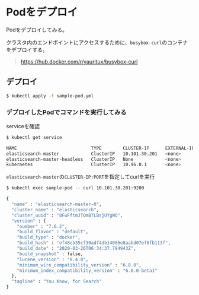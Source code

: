 # Podをデプロイ

Podをデプロイしてみる。

クラスタ内のエンドポイントにアクセスするために、`busybox-curl`のコンテナをデプロイする。
> https://hub.docker.com/r/yauritux/busybox-curl

## デプロイ

```sh
$ kubectl apply -f sample-pod.yml
```

### デプロイしたPodでコマンドを実行してみる

serviceを確認

```sh
$ kubectl get service

NAME                            TYPE        CLUSTER-IP      EXTERNAL-IP   PORT(S)             AGE
elasticsearch-master            ClusterIP   10.101.30.201   <none>        9200/TCP,9300/TCP   45h
elasticsearch-master-headless   ClusterIP   None            <none>        9200/TCP,9300/TCP   45h
kubernetes                      ClusterIP   10.96.0.1       <none>        443/TCP             45h
```

`elasticsearch-master`の`CLUSTER-IP:PORT`を指定してcurlを実行

```sh
$ kubectl exec sample-pod -- curl 10.101.30.201:9200

{
  "name" : "elasticsearch-master-0",
  "cluster_name" : "elasticsearch",
  "cluster_uuid" : "8FwFftmJTQmB7LBsjUYgWQ",
  "version" : {
    "number" : "7.6.2",
    "build_flavor" : "default",
    "build_type" : "docker",
    "build_hash" : "ef48eb35cf30adf4db14086e8aabd07ef6fb113f",
    "build_date" : "2020-03-26T06:34:37.794943Z",
    "build_snapshot" : false,
    "lucene_version" : "8.4.0",
    "minimum_wire_compatibility_version" : "6.8.0",
    "minimum_index_compatibility_version" : "6.0.0-beta1"
  },
  "tagline" : "You Know, for Search"
}
```
